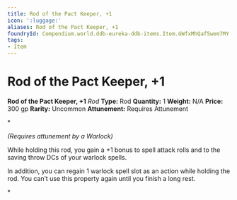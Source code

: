 ```yaml
---
title: Rod of the Pact Keeper, +1
icon: ':luggage:'
aliases: Rod of the Pact Keeper, +1
foundryId: Compendium.world.ddb-eureka-ddb-items.Item.GWfxMhQaf5wem7MY
tags:
- Item
---
```


# Rod of the Pact Keeper, +1

**Rod of the Pact Keeper, +1**
_Rod_
**Type:** Rod
**Quantity:** 1
**Weight:** N/A
**Price:** 300 gp
**Rarity:** Uncommon
**Attunement:** Requires Attunement

*<div class="item-attunement"><i>(Requires attunement by a Warlock)</i><p>While holding this rod, you gain a +1 bonus to spell attack rolls and to the saving throw DCs of your warlock spells.

In addition, you can regain 1 warlock spell slot as an action while holding the rod. You can’t use this property again until you finish a long rest.</p>*